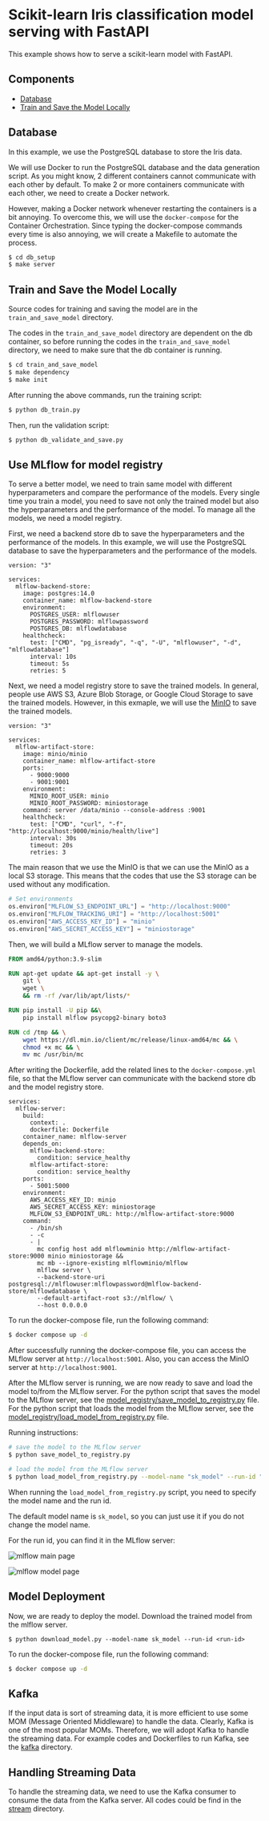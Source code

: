 # Scikit-learn Iris classification model serving with FastAPI

This example shows how to serve a scikit-learn model with FastAPI.

## Components

* [Database](#database)
* [Train and Save the Model Locally](#train-and-save-the-model-locally)

## Database

In this example, we use the PostgreSQL database to store the Iris data.

We will use Docker to run the PostgreSQL database and the data generation script.
As you might know, 2 different containers cannot communicate with each other by default.
To make 2 or more containers communicate with each other, we need to create a Docker network.

However, making a Docker network whenever restarting the containers is a bit annoying.
To overcome this, we will use the `docker-compose` for the Container Orchestration.
Since typing the docker-compose commands every time is also annoying, we will create a Makefile to automate the process.

```bash
$ cd db_setup
$ make server
```

## Train and Save the Model Locally

Source codes for training and saving the model are in the `train_and_save_model` directory.

The codes in the `train_and_save_model` directory are dependent on the db container, so before running the codes in the `train_and_save_model` directory, we need to make sure that the db container is running.

```bash
$ cd train_and_save_model
$ make dependency
$ make init
```

After running the above commands, run the training script:

```bash
$ python db_train.py
```

Then, run the validation script:

```bash
$ python db_validate_and_save.py
```

## Use MLflow for model registry

To serve a better model, we need to train same model with different hyperparameters and compare the performance of the models.
Every single time you train a model, you need to save not only the trained model but also the hyperparameters and the performance of the model.
To manage all the models, we need a model registry.

First, we need a backend store db to save the hyperparameters and the performance of the models.
In this example, we will use the PostgreSQL database to save the hyperparameters and the performance of the models.

```
version: "3"

services:
  mlflow-backend-store:
    image: postgres:14.0
    container_name: mlflow-backend-store
    environment:
      POSTGRES_USER: mlflowuser
      POSTGRES_PASSWORD: mlflowpassword
      POSTGRES_DB: mlflowdatabase
    healthcheck:
      test: ["CMD", "pg_isready", "-q", "-U", "mlflowuser", "-d", "mlflowdatabase"]
      interval: 10s
      timeout: 5s
      retries: 5
```

Next, we need a model registry store to save the trained models.
In general, people use AWS S3, Azure Blob Storage, or Google Cloud Storage to save the trained models.
However, in this exmaple, we will use the [MinIO](https://en.wikipedia.org/wiki/MinIO) to save the trained models.

```
version: "3"

services:
  mlflow-artifact-store:
    image: minio/minio
    container_name: mlflow-artifact-store
    ports:
      - 9000:9000
      - 9001:9001
    environment:
      MINIO_ROOT_USER: minio
      MINIO_ROOT_PASSWORD: miniostorage
    command: server /data/minio --console-address :9001
    healthcheck:
      test: ["CMD", "curl", "-f", "http://localhost:9000/minio/health/live"]
      interval: 30s
      timeout: 20s
      retries: 3
```

The main reason that we use the MinIO is that we can use the MinIO as a local S3 storage.
This means that the codes that use the S3 storage can be used without any modification.

```python
# Set environments
os.environ["MLFLOW_S3_ENDPOINT_URL"] = "http://localhost:9000"
os.environ["MLFLOW_TRACKING_URI"] = "http://localhost:5001"
os.environ["AWS_ACCESS_KEY_ID"] = "minio"
os.environ["AWS_SECRET_ACCESS_KEY"] = "miniostorage"
```

Then, we will build a MLflow server to manage the models.

```Dockerfile
FROM amd64/python:3.9-slim

RUN apt-get update && apt-get install -y \
    git \
    wget \
    && rm -rf /var/lib/apt/lists/*

RUN pip install -U pip &&\
    pip install mlflow psycopg2-binary boto3

RUN cd /tmp && \
    wget https://dl.min.io/client/mc/release/linux-amd64/mc && \
    chmod +x mc && \
    mv mc /usr/bin/mc
```

After writing the Dockerfile, add the related lines to the `docker-compose.yml` file, so that the MLflow server can communicate with the backend store db and the model registry store.

```
services:
  mlflow-server:
    build:
      context: .
      dockerfile: Dockerfile
    container_name: mlflow-server
    depends_on:
      mlflow-backend-store:
        condition: service_healthy
      mlflow-artifact-store:
        condition: service_healthy
    ports:
      - 5001:5000
    environment:
      AWS_ACCESS_KEY_ID: minio
      AWS_SECRET_ACCESS_KEY: miniostorage
      MLFLOW_S3_ENDPOINT_URL: http://mlflow-artifact-store:9000
    command:
      - /bin/sh
      - -c
      - |
        mc config host add mlflowminio http://mlflow-artifact-store:9000 minio miniostorage &&
        mc mb --ignore-existing mlflowminio/mlflow
        mlflow server \
        --backend-store-uri postgresql://mlflowuser:mlflowpassword@mlflow-backend-store/mlflowdatabase \
        --default-artifact-root s3://mlflow/ \
        --host 0.0.0.0
```

To run the docker-compose file, run the following command:

```bash
$ docker compose up -d
```

After successfully running the docker-compose file, you can access the MLflow server at `http://localhost:5001`.
Also, you can access the MinIO server at `http://localhost:9001`.

After the MLflow server is running, we are now ready to save and load the model to/from the MLflow server.
For the python script that saves the model to the MLflow server, see the [model_registry/save_model_to_registry.py](./model_registry/save_model_to_registry.py) file.
For the python script that loads the model from the MLflow server, see the [model_registry/load_model_from_registry.py](./model_registry/load_model_from_registry.py) file.

Running instructions:

```bash
# save the model to the MLflow server
$ python save_model_to_registry.py

# load the model from the MLflow server
$ python load_model_from_registry.py --model-name "sk_model" --run-id "YOUR_RUN_ID"
```

When running the `load_model_from_registry.py` script, you need to specify the model name and the run id.

The default model name is `sk_model`, so you can just use it if you do not change the model name.

For the run id, you can find it in the MLflow server:

![mlflow main page](./imgs/mlflow1.png)

![mlflow model page](./imgs/mlflow2.png)

## Model Deployment

Now, we are ready to deploy the model.
Download the trained model from the mlflow server.

```
$ python download_model.py --model-name sk_model --run-id <run-id>
```

To run the docker-compose file, run the following command:

```bash
$ docker compose up -d
```

## Kafka

If the input data is sort of streaming data, it is more efficient to use some MOM (Message Oriented Middleware) to handle the data.
Clearly, Kafka is one of the most popular MOMs.
Therefore, we will adopt Kafka to handle the streaming data.
For example codes and Dockerfiles to run Kafka, see the [kafka](./kafka/) directory.

## Handling Streaming Data

To handle the streaming data, we need to use the Kafka consumer to consume the data from the Kafka server.
All codes could be find in the [stream](./stream/) directory.
